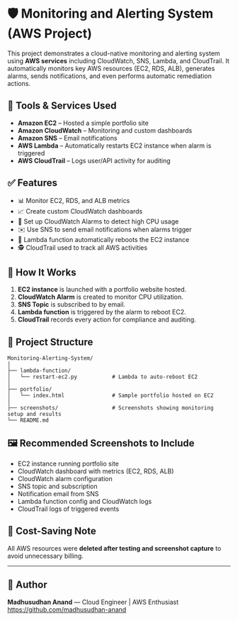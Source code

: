 # 🛡️ Monitoring and Alerting System (AWS Project)

This project demonstrates a cloud-native monitoring and alerting system using **AWS services** including CloudWatch, SNS, Lambda, and CloudTrail. It automatically monitors key AWS resources (EC2, RDS, ALB), generates alarms, sends notifications, and even performs automatic remediation actions.

## 🔧 Tools & Services Used

- **Amazon EC2** – Hosted a simple portfolio site
- **Amazon CloudWatch** – Monitoring and custom dashboards
- **Amazon SNS** – Email notifications
- **AWS Lambda** – Automatically restarts EC2 instance when alarm is triggered
- **AWS CloudTrail** – Logs user/API activity for auditing

## ✅ Features

- 📊 Monitor EC2, RDS, and ALB metrics
- 📈 Create custom CloudWatch dashboards
- 🚨 Set up CloudWatch Alarms to detect high CPU usage
- ✉️ Use SNS to send email notifications when alarms trigger
- 🤖 Lambda function automatically reboots the EC2 instance
- 🕵️ CloudTrail used to track all AWS activities

## 🧪 How It Works

1. **EC2 instance** is launched with a portfolio website hosted.
2. **CloudWatch Alarm** is created to monitor CPU utilization.
3. **SNS Topic** is subscribed to by email.
4. **Lambda function** is triggered by the alarm to reboot EC2.
5. **CloudTrail** records every action for compliance and auditing.

## 📂 Project Structure

```
Monitoring-Alerting-System/
│
├── lambda-function/
│   └── restart-ec2.py           # Lambda to auto-reboot EC2
│
├── portfolio/
│   └── index.html               # Sample portfolio hosted on EC2
│
├── screenshots/                 # Screenshots showing monitoring setup and results
└── README.md
```

## 🖼️ Recommended Screenshots to Include

- EC2 instance running portfolio site
- CloudWatch dashboard with metrics (EC2, RDS, ALB)
- CloudWatch alarm configuration
- SNS topic and subscription
- Notification email from SNS
- Lambda function config and CloudWatch logs
- CloudTrail logs of triggered events

## 🧹 Cost-Saving Note

All AWS resources were **deleted after testing and screenshot capture** to avoid unnecessary billing.

---

## 📌 Author

**Madhusudhan Anand** 
— Cloud Engineer | AWS Enthusiast  
https://github.com/madhusudhan-anand
